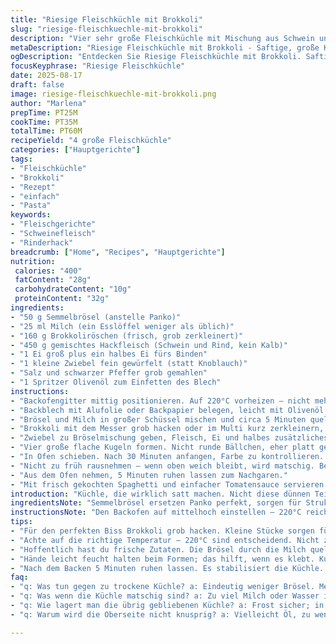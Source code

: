 ```yaml
---
title: "Riesige Fleischküchle mit Brokkoli"
slug: "riesige-fleischkuechle-mit-brokkoli"
description: "Vier sehr große Fleischküchle mit Mischung aus Schwein und Rind, verfeinert mit Brokkoli und Semmelbröseln. Statt Panko normale Semmelbrösel verwendet, Milchanteil reduziert, Zwiebel anstatt Knoblauch. Im Ofen bei hoher Temperatur gebacken, bis außen knusprig und innen saftig. Ideal zu Tomatensauce mit Pasta. Feine grüne Stückchen im Fleisch sorgen für Feuchtigkeit und Biss. Das Rezept verzichtet auf glutenhaltiges Panko zugunsten klassischer Brösel, für eine rustikalere Textur. Weniger Milch, dafür ein Ei mehr; gelingt besser bei meinen Tests. 25 Minuten Vorbereitung, ca. 35 Minuten im Ofen, wichtig: auf die Farbe und Festigkeit achten, nicht nur Zeit. Wer keinen Brokkoli mag, kann Spinat oder Zucchini reinmachen. Auf häufige Fehler eingehen: zu trocken, zu matschig, zu fest. Perfekt für schnelle Hauptmahlzeit, die schlau Gemüse versteckt."
metaDescription: "Riesige Fleischküchle mit Brokkoli - Saftige, große Küchle kombiniert mit Gemüse. Knusprig außen, feucht innen, perfekt zu Pasta."
ogDescription: "Entdecken Sie Riesige Fleischküchle mit Brokkoli. Saftig, einfach zubereitet, ideal für eine schnelle, leckere Hauptmahlzeit."
focusKeyphrase: "Riesige Fleischküchle"
date: 2025-08-17
draft: false
image: riesige-fleischkuechle-mit-brokkoli.png
author: "Marlena"
prepTime: PT25M
cookTime: PT35M
totalTime: PT60M
recipeYield: "4 große Fleischküchle"
categories: ["Hauptgerichte"]
tags:
- "Fleischküchle"
- "Brokkoli"
- "Rezept"
- "einfach"
- "Pasta"
keywords:
- "Fleischgerichte"
- "Schweinefleisch"
- "Rinderhack"
breadcrumb: ["Home", "Recipes", "Hauptgerichte"]
nutrition: 
 calories: "400"
 fatContent: "28g"
 carbohydrateContent: "10g"
 proteinContent: "32g"
ingredients:
- "50 g Semmelbrösel (anstelle Panko)"
- "25 ml Milch (ein Esslöffel weniger als üblich)"
- "160 g Brokkoliröschen (frisch, grob zerkleinert)"
- "450 g gemischtes Hackfleisch (Schwein und Rind, kein Kalb)"
- "1 Ei groß plus ein halbes Ei fürs Binden"
- "1 kleine Zwiebel fein gewürfelt (statt Knoblauch)"
- "Salz und schwarzer Pfeffer grob gemahlen"
- "1 Spritzer Olivenöl zum Einfetten des Blech"
instructions:
- "Backofengitter mittig positionieren. Auf 220°C vorheizen – nicht mehr, damit Küchle nicht äußerlich verbrennen und innen roh bleiben."
- "Backblech mit Alufolie oder Backpapier belegen, leicht mit Olivenöl einpinseln. Wichtig für späteren Knuspereffekt;"
- "Brösel und Milch in großer Schüssel mischen und circa 5 Minuten quellen lassen. Das macht die Masse saftig und hilft beim Binden;"
- "Brokkoli mit dem Messer grob hacken oder im Multi kurz zerkleinern, aber nicht pürieren. Kleine grüne Stückchen sichtbar lassen – gute Textur!"
- "Zwiebel zu Bröselmischung geben, Fleisch, Ei und halbes zusätzliches Ei hinzugeben. Viel Salz und schwarzen Pfeffer frisch rein. Hände benutzen – sonst klebt das Zeug furchtbar oder wird zu matschig."
- "Vier große flache Kugeln formen. Nicht runde Bällchen, eher platt gedrückt, damit innen gut durch und außen knusprig. Auf Blech setzen, Platz lassen, sie laufen etwas auseinander beim Backen;"
- "In Ofen schieben. Nach 30 Minuten anfangen, Farbe zu kontrollieren. Oberseite braucht goldbraune Kruste. Je nach Ofen weitere 5, max 7 Minuten rein. Fleischtaschen sind fertig, wenn sie innen fest, aber noch saftig sind – kein blutiger Saft."
- "Nicht zu früh rausnehmen – wenn oben weich bleibt, wird matschig. Beim Aufsetzen etwas Druck geben- wenn sie zurückfedern, okay;"
- "Aus dem Ofen nehmen, 5 Minuten ruhen lassen zum Nachgaren."
- "Mit frisch gekochten Spaghetti und einfacher Tomatensauce servieren oder auch als Burger-Pattys verwenden. Spinat statt Brokkoli geht auch, dann Wasser ein bisschen reduzieren."
introduction: "Küchle, die wirklich satt machen. Nicht diese dünnen Teile, die beim Braten zerfallen oder trocken werden – hier geht’s um viel Fleisch, sehr grob gemischt, mit einer Handvoll Gemüse, das man fast nicht bemerkt. Normalerweise nehme ich Panko, aber das trocknet bei mir zu schnell aus, deshalb klassische Semmelbrösel – bringen auch bessere Bindung. Milch reduziert, das hat geholfen, dass die Masse nicht zu weich wird. Plus Ei mehr, die kleben besser. Brokkoli hacken in sehr kleinen Stücken gibt der Masse Biss und Farbwert, das Auge isst ja mit. Zwiebel statt Knoblauch, weil das ganze intensiver wird und keine scharfen Spitzen hat. Die Temperaturen ehr hoch, aber nicht zu heiß. Backzeit an die Farbe anpassen. Im Laufe der Jahre rausgefunden, dass längeres Ruhen vor dem Schneiden das Ganze perfekt macht. Ideal für Freunde, die kein Gemüse mögen, aber nicht merken, dass Brokkoli drin ist. Die Küchle sind außen knusprig und innen schön feucht, man muss das Gefühl haben, das Hack ist saftig. Wer lieber im Topf brät, nimmt etwas mehr Öl und achtet besonders auf die Konsistenz beim Mischen. Eine schöne Ergänzung dazu: einfache Tomatensauce und pastareich. Simpel, aber nicht langweilig."
ingredientsNote: "Semmelbrösel ersetzen Panko perfekt, sorgen für Struktur, ohne zu hart zu werden. Milch reduziert, weil zu viel Flüssigkeit macht die Küchle pampig oder brauchen zu lange. Brokkoli fein gehackt ist nicht nur Gemüse, sondern auch Wasserträger; ruhig trocken tupfen, sonst fällt die Masse auseinander. Wenn kein Brokkoli da, Spinat oder sehr fein gehackte Zucchini versuchen. Die Zwiebel bringt süßen, würzigen Unterton, der Knoblauch kann leicht bitter werden im Backofen. Frisch ein Ei klein aufreißen, sonst bindet es schlechter. Salz großzügig, Pfeffer frisch zermahlen – das macht einen riesigen Unterschied. Olivenöl fürs Backblech – andere Öle gehen auch, aber nicht zu viel nehmen, sonst wird es fettig. Wer Zeit hat, lässt die Masse vor dem Formen 10 Minuten ziehen, dann besser vernetzt. Immer mit nassen Händen formen, wenn es klebt. Wer's lieber käsig will, kann geriebenen Parmesan hinzufügen."
instructionsNote: "Den Backofen auf mittelhoch einstellen – 220°C reichen, sonst werden sie außen verbrannt und innen noch roh. Alufolie erleichtert Reinigung und sorgt dafür, dass nichts anklebt. Brösel durch Milch quellen lassen, gibt die perfekte Feuchtigkeit. Brokkoli nicht zu fein hacken, sonst verschwindet er, soll man noch spüren und schmecken. Hände schmieren leicht ein, besser als Löffel, und Sinn fürs Gefühl bekommen, wenn Masse gut verbunden ist. Beim Formen auf gleichmäßige Dicke achten, sonst garen manche zu schnell. 30 Minuten plus 5 bis 7 Minuten, aber ausschlaggebend ist Farbe und Festigkeit, nicht die Uhr. Drucktest: Rückfedernd zeigt gar und saftig an; weicher Kern braucht mehr Hitze. Nach dem Backen 5 Minuten ruhen lassen, das stabilisiert Struktur und macht das Schneiden leichter, ohne dass Fleisch zerfällt. Sofort servieren oder abkühlen lassen und mitnehmen als Lunch. Von den Texturen und Aromen her eine der besten Fleischgerichte meiner Sammlung. Wer experimentieren will: mit Kräutern oder geriebenem Käse kann man Tiefe reinbringen, aber nicht übertreiben."
tips:
- "Für den perfekten Biss Brokkoli grob hacken. Kleine Stücke sorgen für saftiges Aroma; nicht pürieren, sonst verschwindet die Textur. Bei der Zwiebel, sie bringt Süße; fein würfeln ist wichtig. Öl leicht nehmen; nicht zu viel, sonst fettig."
- "Achte auf die richtige Temperatur – 220°C sind entscheidend. Nicht zu heiß, oder die Küchle werden außen verbrennen. Nach 30 Minuten nachschauen. Goldbraun ist das Ziel. Ein Spritzer Olivenöl sorgt für zusätzlichen Crunch."
- "Hoffentlich hast du frische Zutaten. Die Brösel durch die Milch quellen lassen; das gibt die feuchte Basis. Wenn die Masse zu trocken ist, Ei hinzufügen. Umgekehrt: Wenn sie zu feucht ist, mehr Brösel."
- "Hände leicht feucht halten beim Formen; das hilft, wenn es klebt. Kugeln eher flach drücken und ausreichend Platz lassen; sie laufen beim Backen auseinander. Überprüfe die Farbe, nicht nur die Zeit. Oberseite muss knusprig sein."
- "Nach dem Backen 5 Minuten ruhen lassen. Es stabilisiert die Küchle. Drücke leicht darauf, sollte zurückfedern. Wenn sie matschig oder zu weich sind, kommen sie zurück in den Ofen; Nachgaren ist wichtig."
faq:
- "q: Was tun gegen zu trockene Küchle? a: Eindeutig weniger Brösel. Mehr Ei hilft. Protein macht es saftig. Auch Flüssigkeit im Fleisch prüfen."
- "q: Was wenn die Küchle matschig sind? a: Zu viel Milch oder Wasser im Gemüse. Achte darauf, gut abtropfen zu lassen. Brauchst diese Feuchtigkeit nicht."
- "q: Wie lagert man die übrig gebliebenen Küchle? a: Frost sicher; in Frischhaltefolie. Kühlschrank nur für ein paar Tage. Wieder aufwärmen bei 180°C. Für 10 Minuten; belebend."
- "q: Warum wird die Oberseite nicht knusprig? a: Vielleicht Öl, zu wenig. Oder Ofentür beim Backen zu oft geöffnet. Gutes Timing ist kritisch hier."

---
```

